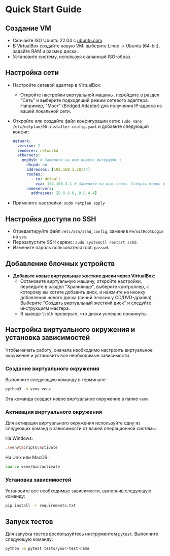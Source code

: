 # Quick Start Guide

## Создание VM

- Скачайте ISO Ubuntu 22.04 с [ubuntu.com](https://ubuntu.com/download/server).
- В VirtualBox создайте новую VM: выберите Linux -> Ubuntu (64-bit), задайте RAM и размер диска.
- Установите систему, используя скачанный ISO-образ.

## Настройка сети

- Настройте сетевой адаптер в VirtualBox:

  - Откройте настройки виртуальной машины, перейдите в раздел "Сеть" и выберите подходящий режим сетевого адаптера. Например, "Мост" (Bridged Adapter) для получения IP-адреса из вашей локальной сети.
- Откройте или создайте файл конфигурации сети: `sudo nano /etc/netplan/00-installer-config.yaml` и добавьте следующий конфиг:

  ```yaml
  network:
    version: 2
    renderer: networkd
    ethernets:
      enp0s9: # Замените на имя вашего интерфейс !
        dhcp4: no
        addresses: [192.168.3.28/24]
        routes:
          - to: default
            via: 192.168.3.1 # Замените на ваш route. Глянуть можно в ip route show
        nameservers:
          addresses: [8.8.8.8, 8.8.4.4]
  ```
- Примените настройки: `sudo netplan apply`

## Настройка доступа по SSH

- Отредактируйте файл `/etc/ssh/sshd_config`, заменив `PermitRootLogin` на `yes`.
- Перезапустите SSH сервис: `sudo systemctl restart sshd`.
- Измените пароль пользователя root: `passwd`.

## Добавление блочных устройств

- **Добавьте новые виртуальные жесткие диски через VirtualBox:**
  - Остановите виртуальную машину, откройте настройки, перейдите в раздел "Хранилище", выберите контроллер, к которому вы хотите добавить диск, и нажмите на иконку добавления нового диска (синий плюсик у CD/DVD-драйва). Выберите "Создать виртуальный жесткий диск" и следуйте инструкциям мастера.
  - В выводе `lsblk` проверьте, что диски успешно прокинуты.


## Настройка виртуального окружения и установка зависимостей

Чтобы начать работу, сначала необходимо настроить виртуальное окружение и установить все необходимые зависимости.

### Создание виртуального окружения

Выполните следующую команду в терминале:

```bash
python3 -m venv venv
```

Эта команда создаст новое виртуальное окружение в папке `venv`.

### Активация виртуального окружения

Для активации виртуального окружения используйте одну из следующих команд в зависимости от вашей операционной системы:

На Windows:

```bash
.\venv\Scripts\activate
```

На Unix или MacOS:

```bash
source venv/bin/activate
```

### Установка зависимостей

Установите все необходимые зависимости, выполнив следующую команду:

```bash
pip install -r requirements.txt
```

## Запуск тестов

Для запуска тестов воспользуйтесь инструментом `pytest`. Выполните следующую команду:

```bash
python -m pytest tests/your-test-name
```
